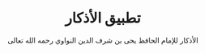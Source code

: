 <div align="center">

# تطبيق الأذكار

الأذكار للإمام الحافظ يحى بن شرف الدين النواوي رحمه الله تعالى
